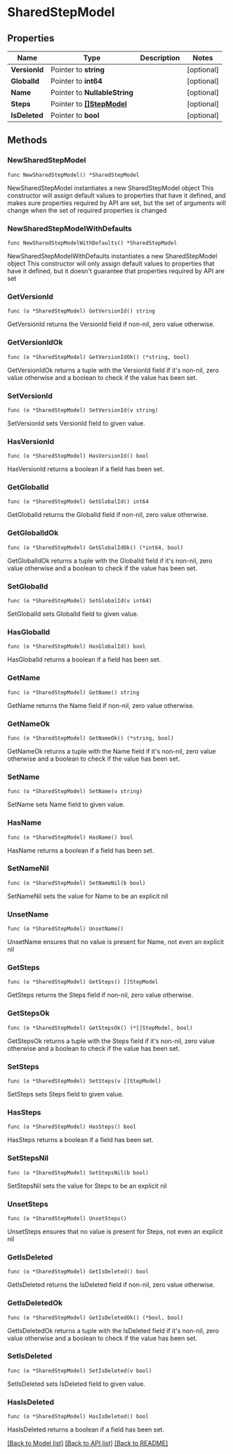 # SharedStepModel

## Properties

Name | Type | Description | Notes
------------ | ------------- | ------------- | -------------
**VersionId** | Pointer to **string** |  | [optional] 
**GlobalId** | Pointer to **int64** |  | [optional] 
**Name** | Pointer to **NullableString** |  | [optional] 
**Steps** | Pointer to [**[]StepModel**](StepModel.md) |  | [optional] 
**IsDeleted** | Pointer to **bool** |  | [optional] 

## Methods

### NewSharedStepModel

`func NewSharedStepModel() *SharedStepModel`

NewSharedStepModel instantiates a new SharedStepModel object
This constructor will assign default values to properties that have it defined,
and makes sure properties required by API are set, but the set of arguments
will change when the set of required properties is changed

### NewSharedStepModelWithDefaults

`func NewSharedStepModelWithDefaults() *SharedStepModel`

NewSharedStepModelWithDefaults instantiates a new SharedStepModel object
This constructor will only assign default values to properties that have it defined,
but it doesn't guarantee that properties required by API are set

### GetVersionId

`func (o *SharedStepModel) GetVersionId() string`

GetVersionId returns the VersionId field if non-nil, zero value otherwise.

### GetVersionIdOk

`func (o *SharedStepModel) GetVersionIdOk() (*string, bool)`

GetVersionIdOk returns a tuple with the VersionId field if it's non-nil, zero value otherwise
and a boolean to check if the value has been set.

### SetVersionId

`func (o *SharedStepModel) SetVersionId(v string)`

SetVersionId sets VersionId field to given value.

### HasVersionId

`func (o *SharedStepModel) HasVersionId() bool`

HasVersionId returns a boolean if a field has been set.

### GetGlobalId

`func (o *SharedStepModel) GetGlobalId() int64`

GetGlobalId returns the GlobalId field if non-nil, zero value otherwise.

### GetGlobalIdOk

`func (o *SharedStepModel) GetGlobalIdOk() (*int64, bool)`

GetGlobalIdOk returns a tuple with the GlobalId field if it's non-nil, zero value otherwise
and a boolean to check if the value has been set.

### SetGlobalId

`func (o *SharedStepModel) SetGlobalId(v int64)`

SetGlobalId sets GlobalId field to given value.

### HasGlobalId

`func (o *SharedStepModel) HasGlobalId() bool`

HasGlobalId returns a boolean if a field has been set.

### GetName

`func (o *SharedStepModel) GetName() string`

GetName returns the Name field if non-nil, zero value otherwise.

### GetNameOk

`func (o *SharedStepModel) GetNameOk() (*string, bool)`

GetNameOk returns a tuple with the Name field if it's non-nil, zero value otherwise
and a boolean to check if the value has been set.

### SetName

`func (o *SharedStepModel) SetName(v string)`

SetName sets Name field to given value.

### HasName

`func (o *SharedStepModel) HasName() bool`

HasName returns a boolean if a field has been set.

### SetNameNil

`func (o *SharedStepModel) SetNameNil(b bool)`

 SetNameNil sets the value for Name to be an explicit nil

### UnsetName
`func (o *SharedStepModel) UnsetName()`

UnsetName ensures that no value is present for Name, not even an explicit nil
### GetSteps

`func (o *SharedStepModel) GetSteps() []StepModel`

GetSteps returns the Steps field if non-nil, zero value otherwise.

### GetStepsOk

`func (o *SharedStepModel) GetStepsOk() (*[]StepModel, bool)`

GetStepsOk returns a tuple with the Steps field if it's non-nil, zero value otherwise
and a boolean to check if the value has been set.

### SetSteps

`func (o *SharedStepModel) SetSteps(v []StepModel)`

SetSteps sets Steps field to given value.

### HasSteps

`func (o *SharedStepModel) HasSteps() bool`

HasSteps returns a boolean if a field has been set.

### SetStepsNil

`func (o *SharedStepModel) SetStepsNil(b bool)`

 SetStepsNil sets the value for Steps to be an explicit nil

### UnsetSteps
`func (o *SharedStepModel) UnsetSteps()`

UnsetSteps ensures that no value is present for Steps, not even an explicit nil
### GetIsDeleted

`func (o *SharedStepModel) GetIsDeleted() bool`

GetIsDeleted returns the IsDeleted field if non-nil, zero value otherwise.

### GetIsDeletedOk

`func (o *SharedStepModel) GetIsDeletedOk() (*bool, bool)`

GetIsDeletedOk returns a tuple with the IsDeleted field if it's non-nil, zero value otherwise
and a boolean to check if the value has been set.

### SetIsDeleted

`func (o *SharedStepModel) SetIsDeleted(v bool)`

SetIsDeleted sets IsDeleted field to given value.

### HasIsDeleted

`func (o *SharedStepModel) HasIsDeleted() bool`

HasIsDeleted returns a boolean if a field has been set.


[[Back to Model list]](../README.md#documentation-for-models) [[Back to API list]](../README.md#documentation-for-api-endpoints) [[Back to README]](../README.md)


